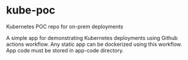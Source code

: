 # kube-poc
Kubernetes POC repo for on-prem deployments


A simple app for demonstrating Kubernetes deployments using Github actions workflow.
Any static app can be dockerized using this workflow. App code must be stored in app-code directory.

